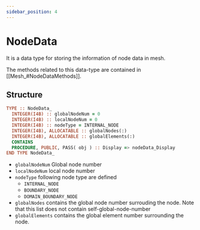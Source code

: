 ```yaml
---
sidebar_position: 4
---
```


# NodeData

It is a data type for storing the information of node data in mesh.

The methods related to this data-type are contained in [[Mesh_#NodeDataMethods]].

## Structure

```fortran
TYPE :: NodeData_
  INTEGER(I4B) :: globalNodeNum = 0
  INTEGER(I4B) :: localNodeNum = 0
  INTEGER(I4B) :: nodeType = INTERNAL_NODE
  INTEGER(I4B), ALLOCATABLE :: globalNodes(:)
  INTEGER(I4B), ALLOCATABLE :: globalElements(:)
  CONTAINS
  PROCEDURE, PUBLIC, PASS( obj ) :: Display => nodeData_Display
END TYPE NodeData_
```

- `globalNodeNum` Global node number
- `localNodeNum` local node number
- `nodeType` following node type are defined
  - `INTERNAL_NODE`
  - `BOUNDARY_NODE`
  - `DOMAIN_BOUNDARY_NODE`
- `globalNodes` contains the global node number surrouding the node. Note that this list does not contain self-global-node-number
- `globalElements` contains the global element number surrounding the node.
